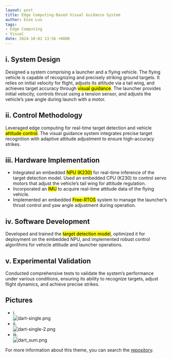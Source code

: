 ```yaml
---
layout: post
title: Edge Computing-Based Visual Guidance System
author: Enze Luo
tags:
- Edge Computing
- Visual
date: 2024-10-01 13:56 +0800
---
```

## i. System Design
Designed a system comprising a launcher and a flying vehicle. The flying vehicle is capable of recognizing and precisely striking ground targets. It relies on initial velocity for flight, adjusts its attitude via a tail wing, and achieves target accuracy through <mark>visual guidance</mark>. The launcher provides initial velocity, controls thrust using a tension sensor, and adjusts the vehicle’s yaw angle during launch with a motor.
## ii.	Control Methodology
Leveraged edge computing for real-time target detection and vehicle <mark>attitude control</mark>. The visual guidance system integrates precise target recognition with adaptive attitude adjustment to ensure high-accuracy strikes.
## iii.	Hardware Implementation
- Integrated an embedded <mark>NPU (K230)</mark> for real-time inference of the target detection model.
Used an embedded CPU (K230) to control servo motors that adjust the vehicle’s tail wing for attitude regulation.
- Incorporated an <mark>IMU</mark> to acquire real-time attitude data of the flying vehicle.
- Implemented an embedded <mark>Free-RTOS</mark> system to manage the launcher’s thrust control and yaw angle adjustment during operation.
## iv.	Software Development
Developed and trained the <mark>target detection model</mark>, optimized it for deployment on the embedded NPU, and implemented robust control algorithms for vehicle attitude and launcher operations.
## v.	Experimental Validation
Conducted comprehensive tests to validate the system’s performance under various conditions, ensuring its ability to recognize targets, adjust flight dynamics, and achieve precise strikes.
## Pictures
- i.  
![dart-single.png](https://github.com/sos-xiaobai/sos-xiaobai.github.io/pictures/dart-single.png)
- ii.  
![dart-single-2.png](https://github.com/sos-xiaobai/sos-xiaobai.github.io/pictures/dart-single-2.png)
- iii.  
![dart_sum.png](https://github.com/sos-xiaobai/sos-xiaobai.github.io/pictures/dart-sum.png)

For more information about this theme, you can search the [repository](https://github.com/ZLLCmosasaurus/RMUC-2025/tree/M58-Dart).
